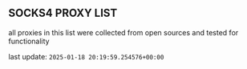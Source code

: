 ## SOCKS4 PROXY LIST

all proxies in this list were collected from open sources and tested for functionality

last update: `2025-01-18 20:19:59.254576+00:00`